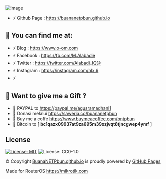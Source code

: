 ![image](https://user-images.githubusercontent.com/42666125/147416579-20a6475d-3b90-4ead-a442-9deaefc19509.png)
- ⚡ Github Page : https://buananetpbun.github.io

## :link: <b>You can find me at:</b>
- ⚡ Blog : https://www.o-om.com
- ⚡ Facebook : https://fb.com/M.Alabadie
- ⚡ Twitter : https://twitter.com/Alabadi_IQ@
- ⚡ Instagram : https://instagram.com/nlx.6
- ⚡ 

## :gift_heart: <b>Want to give me a Gift ?</b><br>
- :link: PAYPAL to https://paypal.me/agusramadhani1<br>
- :link: Donasi melalui https://saweria.co/buananetpbun
- :link: Buy me a coffe https://www.buymeacoffee.com/bntpbun
- :link: Bitcoin to [ <b>bc1qazx09937at9za695m39xzjvqt8tjncgwep4ymf</b> ]

## <b>License</b><br>
[![License: MIT](https://img.shields.io/badge/License-MIT-yellow.svg)](https://opensource.org/licenses/MIT)
![License: CC0-1.0](https://img.shields.io/badge/License-CC0_1.0-lightgrey.svg)

© Copyright <a href="https://buananetpbun.github.io/">BuanaNETPbun.github.io</a> is proudly powered by <a href="https://pages.github.com/">GitHub Pages</a> <br>

Made for RouterOS https://mikrotik.com
